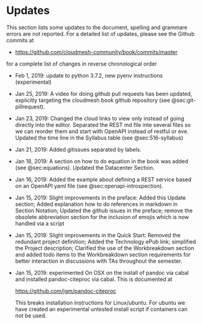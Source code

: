 # Updates

This section lists some updates to the document, spelling and grammare
errors are not reported. For a detailed list of updates, please see
the Github commits at

* <https://github.com/cloudmesh-community/book/commits/master>

for a complete list of changes in reverse chronological order

* Feb 1, 2019: update to python 3.7.2, new pyenv instructions (experimental)

* Jan 25, 2019: A video for doing github pull requests has been
  updated, explicitly targeting the cloudmesh book github repository
  (see @sec:git-pillrequest).

* Jan 23, 2019: Changed the cloud links to view only instead of going
  directly into the editor. Separated the REST md file inte several
  files so we can reorder them and start with OpenAPI instead of
  restful or eve. Updated the time line in the Syllabus table (see
  @sec:516-syllabus)

* Jan 21, 2019: Added gitissues separated by labels.

* Jan 18, 2019: A section on how to do equation in the book was added
  (see @sec:equations). Updated the Datacenter Section.

* Jan 16, 2019: Added the example about defining a REST service based
  on an OpenAPI yaml file (see @sec:openapi-introspection).

* Jan 15, 2019: Slight improvements in the preface:   Added this Update
  section; Added explanation how to do
  references in markdown in Section Notation; Updated the github issues
  in the preface; remove the obsolete abbreviation section for the
  inclusion of emojis which is now handled via a script

* Jan 15, 2019: Slight improvements in the Quick Start:
  Removed the redundant project definition; Added the
  Technology ePub link; simplified the Project description; Clarified
  the use of the Workbreakdown section and added todo items to the
  Workbreakdown section requirements for better
  interaction in discussions with TAs throughout the semester.

* Jan 15, 2019: experimented On OSX on the install of pandoc via cabal
  and installed pandoc-citeproc via cabal. This is documented at

  <https://github.com/jgm/pandoc-citeproc>

  This breaks installation instructions for Linux/ubuntu. For ubuntu we
  have created an experimental untested install script if containers
  can not be used.


